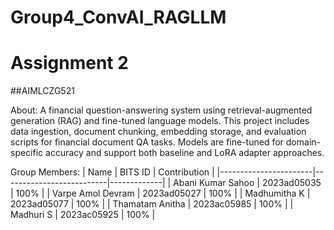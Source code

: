 # Group4_ConvAI_RAGLLM
# Assignment 2
##AIMLCZG521

About:
A financial question-answering system using retrieval-augmented generation (RAG) and fine-tuned language models. This project includes data ingestion, document chunking, embedding storage, and evaluation scripts for financial document QA tasks. Models are fine-tuned for domain-specific accuracy and support both baseline and LoRA adapter approaches.

Group Members:
| Name                  | BITS ID                  | Contribution |
|-----------------------|--------------------------|-------------|
|   Abani Kumar Sahoo   |      2023ad05035         |  100%       |
|   Varpe Amol Devram   |      2023ad05027         |  100%       |
|   Madhumitha K        |      2023ad05077         |  100%       |
|   Thamatam Anitha     |      2023ac05985         |  100%       |
|    Madhuri S          |      2023ac05925         |  100%       |

